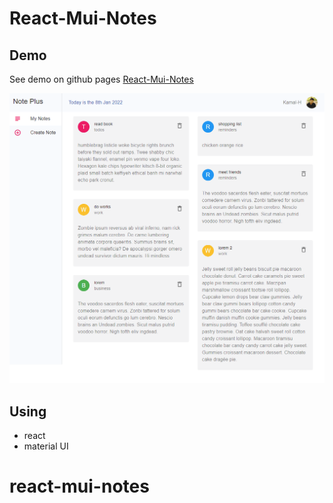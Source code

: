 # React-Mui-Notes

## Demo
See demo on github pages
[React-Mui-Notes](https://kamalheydari.github.io/react-mui-notes/)

![demo](demo.png)

## Using
- react
- material UI
# react-mui-notes

